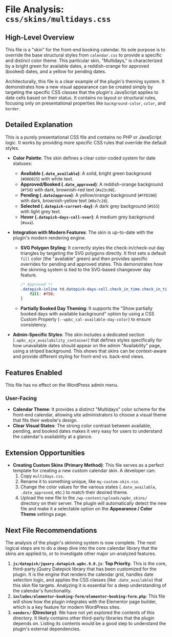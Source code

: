 # File Analysis: `css/skins/multidays.css`

## High-Level Overview

This file is a "skin" for the front-end booking calendar. Its sole purpose is to override the base structural styles from `calendar.css` to provide a specific and distinct color theme. This particular skin, "Multidays," is characterized by a bright green for available dates, a reddish-orange for approved (booked) dates, and a yellow for pending dates.

Architecturally, this file is a clear example of the plugin's theming system. It demonstrates how a new visual appearance can be created simply by targeting the specific CSS classes that the plugin's JavaScript applies to date cells based on their status. It contains no layout or structural rules, focusing only on presentational properties like `background-color`, `color`, and `border`.

## Detailed Explanation

This is a purely presentational CSS file and contains no PHP or JavaScript logic. It works by providing more specific CSS rules that override the default styles.

-   **Color Palette**: The skin defines a clear color-coded system for date statuses:
    -   **Available (`.date_available`)**: A solid, bright green background (`#00D025`) with white text.
    -   **Approved/Booked (`.date_approved`)**: A reddish-orange background (`#f50`) with dark, brownish-red text (`#a23c08`).
    -   **Pending (`.date2approve`)**: A yellow/orange background (`#FFD200`) with dark, brownish-yellow text (`#8e7c28`).
    -   **Selected (`.datepick-current-day`)**: A dark grey background (`#555`) with light grey text.
    -   **Hover (`.datepick-days-cell-over`)**: A medium grey background (`#aaa`).

-   **Integration with Modern Features**: The skin is up-to-date with the plugin's modern rendering engine.
    -   **SVG Polygon Styling**: It correctly styles the check-in/check-out day triangles by targeting the SVG polygons directly. It first sets a default `fill` color (the "available" green) and then provides specific overrides for pending and approved states. This demonstrates how the skinning system is tied to the SVG-based changeover day feature.
        ```css
        /* Approved */
        .datepick-inline td.datepick-days-cell.check_in_time.check_in_time_date_approved .wpbc-cell-box .wpbc-co-in svg polygon {
            fill: #f50;
        }
        ```
    -   **Partially Booked Day Theming**: It supports the "Show partially booked days with available background" option by using a CSS Custom Property (`--wpbc_cal-available-day-color`) to ensure consistency.

-   **Admin-Specific Styles**: The skin includes a dedicated section (`.wpbc_ajx_availability_container`) that defines styles specifically for how unavailable dates should appear on the admin "Availability" page, using a striped background. This shows that skins can be context-aware and provide different styling for front-end vs. back-end views.

## Features Enabled

This file has no effect on the WordPress admin menu.

### User-Facing

-   **Calendar Theme**: It provides a distinct "Multidays" color scheme for the front-end calendar, allowing site administrators to choose a visual theme that fits their website's design.
-   **Clear Visual States**: The strong color contrast between available, pending, and booked dates makes it very easy for users to understand the calendar's availability at a glance.

## Extension Opportunities

-   **Creating Custom Skins (Primary Method)**: This file serves as a perfect template for creating a new custom calendar skin. A developer can:
    1.  Copy `multidays.css`.
    2.  Rename it to something unique, like `my-custom-skin.css`.
    3.  Change the color values for the various states (`.date_available`, `.date_approved`, etc.) to match their desired theme.
    4.  Upload the new file to the `/wp-content/uploads/wpbc_skins/` directory on their server.
    The plugin will automatically detect the new file and make it a selectable option on the **Appearance / Color Theme** settings page.

## Next File Recommendations

The analysis of the plugin's skinning system is now complete. The next logical steps are to do a deep dive into the core calendar library that the skins are applied to, or to investigate other major un-analyzed features.

1.  **`js/datepick/jquery.datepick.wpbc.9.0.js`**: **Top Priority.** This is the core, third-party jQuery Datepick library that has been customized for the plugin. It is the engine that renders the calendar grid, handles date selection logic, and applies the CSS classes (like `.date_available`) that this skin file targets. Analyzing it is essential for a deep understanding of the calendar's functionality.
2.  **`includes/elementor-booking-form/elementor-booking-form.php`**: This file will show how the plugin integrates with the Elementor page builder, which is a key feature for modern WordPress sites.
3.  **`vendors/` (Directory)**: We have not yet explored the contents of this directory. It likely contains other third-party libraries that the plugin depends on. Listing its contents would be a good step to understand the plugin's external dependencies.
